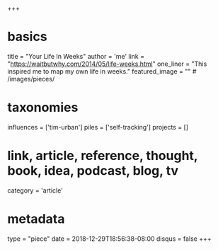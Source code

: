 +++
# basics
title     		 = "Your Life In Weeks"
author    		 = 'me'
link      		 = "https://waitbutwhy.com/2014/05/life-weeks.html"
one_liner 		 = "This inspired me to map my own life in weeks."
featured_image = "" # /images/pieces/

# taxonomies
influences		 = ['tim-urban']
piles     		 = ['self-tracking']
projects			 = []

# link, article, reference, thought, book, idea, podcast, blog, tv
category  		 = 'article'

# metadata
type	    		 = "piece"
date      		 = 2018-12-29T18:56:38-08:00
disqus    		 = false
+++

